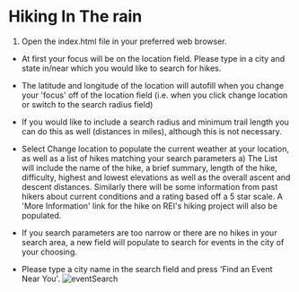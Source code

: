 # Hiking In The rain

1. Open the index.html file in your preferred web browser.
  - At first your focus will be on the location field. Please type in a city and state in/near which you would like to search for hikes.
  - The latitude and longitude of the location will autofill when you change your 'focus' off of the location field (i.e. when you click change location or switch to the search radius field)
  - If you would like to include a search radius and minimum trail length you can do this as well (distances in miles), although this is not necessary.
  - Select Change location to populate the current weather at your location, as well as a list of hikes matching your search parameters
    a) The List will include the name of the hike, a brief summary, length of the hike, difficulty, highest and lowest elevations as well as the overall ascent and descent distances. Similarly there will be some information from past hikers about current conditions and a rating based off a 5 star scale. A 'More Information' link for the hike on REI's hiking project will also be populated.

  - If you search parameters are too narrow or there are no hikes in your search area, a new field will populate to search for events in the city of your choosing.

  - Please type a city name in the search field and press 'Find an Event Near You'.
  ![eventSearch](/quarterOneProject/readMePhoto/eventSearch.png)
